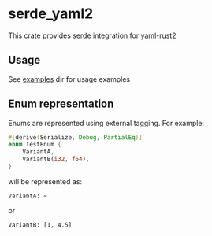 # serde_yaml2

This crate provides serde integration for [yaml-rust2](https://github.com/Ethiraric/yaml-rust2/)


## Usage

See [examples](examples) dir for usage examples


## Enum representation

Enums are represented using external tagging. For example:

````rust
#[derive(Serialize, Debug, PartialEq)]
enum TestEnum {
    VariantA,
    VariantB(i32, f64),
}
````

will be represented as:

````
VariantA: ~
````

or 

````
VariantB: [1, 4.5]
````
